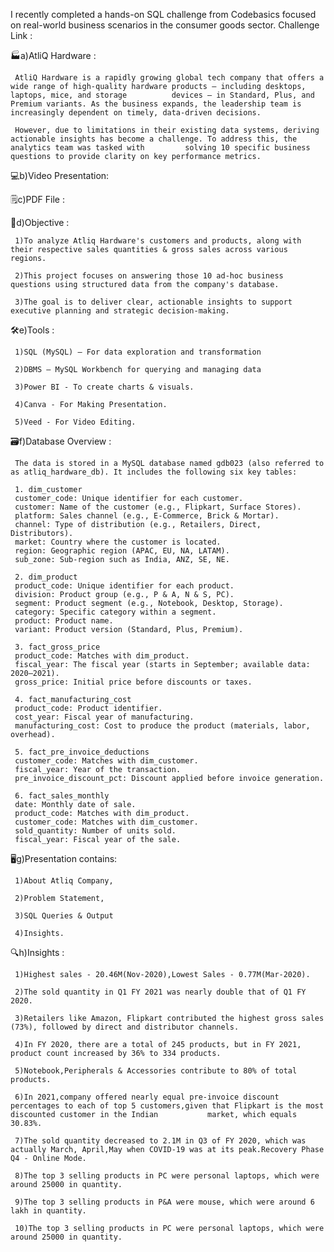
I recently completed a hands-on SQL challenge from Codebasics focused on real-world business scenarios in the consumer goods sector.
Challenge Link : 

 🏭a)AtliQ Hardware :

     AtliQ Hardware is a rapidly growing global tech company that offers a wide range of high-quality hardware products — including desktops, laptops, mice, and storage          devices — in Standard, Plus, and Premium variants. As the business expands, the leadership team is increasingly dependent on timely, data-driven decisions.

     However, due to limitations in their existing data systems, deriving actionable insights has become a challenge. To address this, the analytics team was tasked with         solving 10 specific business questions to provide clarity on key performance metrics.

💻b)Video Presentation:

🗒️c)PDF File :

📌d)Objective :

     1)To analyze Atliq Hardware's customers and products, along with their respective sales quantities & gross sales across various regions.

     2)This project focuses on answering those 10 ad-hoc business questions using structured data from the company's database. 

     3)The goal is to deliver clear, actionable insights to support executive planning and strategic decision-making.

🛠️e)Tools :

     1)SQL (MySQL) – For data exploration and transformation

     2)DBMS – MySQL Workbench for querying and managing data

     3)Power BI - To create charts & visuals.

     4)Canva - For Making Presentation.

     5)Veed - For Video Editing.

🗃️f)Database Overview :

     The data is stored in a MySQL database named gdb023 (also referred to as atliq_hardware_db). It includes the following six key tables:

     1. dim_customer
     customer_code: Unique identifier for each customer.
     customer: Name of the customer (e.g., Flipkart, Surface Stores).
     platform: Sales channel (e.g., E-Commerce, Brick & Mortar).
     channel: Type of distribution (e.g., Retailers, Direct, Distributors).
     market: Country where the customer is located.
     region: Geographic region (APAC, EU, NA, LATAM).
     sub_zone: Sub-region such as India, ANZ, SE, NE.

     2. dim_product
     product_code: Unique identifier for each product.
     division: Product group (e.g., P & A, N & S, PC).
     segment: Product segment (e.g., Notebook, Desktop, Storage).
     category: Specific category within a segment.
     product: Product name.
     variant: Product version (Standard, Plus, Premium).

     3. fact_gross_price
     product_code: Matches with dim_product.
     fiscal_year: The fiscal year (starts in September; available data: 2020–2021).
     gross_price: Initial price before discounts or taxes.

     4. fact_manufacturing_cost
     product_code: Product identifier.
     cost_year: Fiscal year of manufacturing.
     manufacturing_cost: Cost to produce the product (materials, labor, overhead).

     5. fact_pre_invoice_deductions
     customer_code: Matches with dim_customer.
     fiscal_year: Year of the transaction.
     pre_invoice_discount_pct: Discount applied before invoice generation.

     6. fact_sales_monthly
     date: Monthly date of sale.
     product_code: Matches with dim_product.
     customer_code: Matches with dim_customer.
     sold_quantity: Number of units sold.
     fiscal_year: Fiscal year of the sale.

🖥️g)Presentation contains:

     1)About Atliq Company,

     2)Problem Statement,

     3)SQL Queries & Output

     4)Insights.


🔍h)Insights :

     1)Highest sales - 20.46M(Nov-2020),Lowest Sales - 0.77M(Mar-2020).

     2)The sold quantity in Q1 FY 2021 was nearly double that of Q1 FY 2020. 

     3)Retailers like Amazon, Flipkart contributed the highest gross sales (73%), followed by direct and distributor channels.

     4)In FY 2020, there are a total of 245 products, but in FY 2021, product count increased by 36% to 334 products. 

     5)Notebook,Peripherals & Accessories contribute to 80% of total products.

     6)In 2021,company offered nearly equal pre-invoice discount percentages to each of top 5 customers,given that Flipkart is the most discounted customer in the Indian           market, which equals 30.83%.

     7)The sold quantity decreased to 2.1M in Q3 of FY 2020, which was actually March, April,May when COVID-19 was at its peak.Recovery Phase Q4 - Online Mode.
 
     8)The top 3 selling products in PC were personal laptops, which were around 25000 in quantity.

     9)The top 3 selling products in P&A were mouse, which were around 6 lakh in quantity.

     10)The top 3 selling products in PC were personal laptops, which were around 25000 in quantity.
